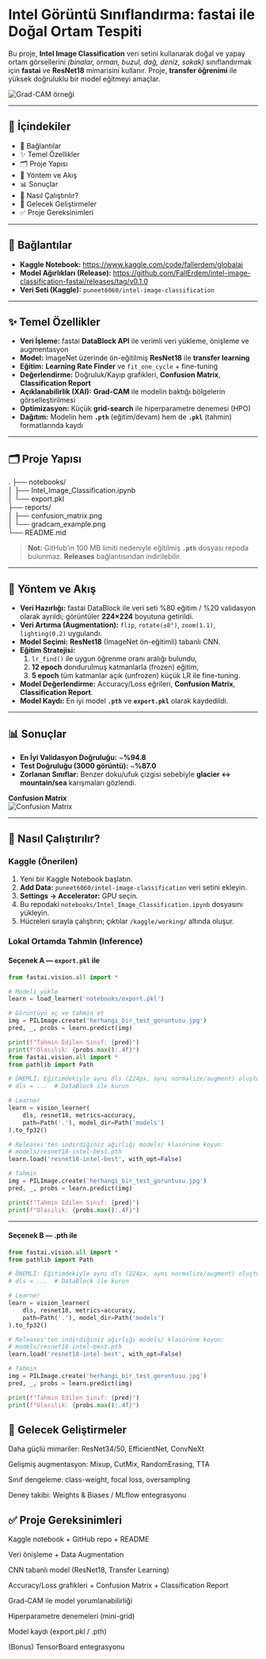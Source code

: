 # Intel Görüntü Sınıflandırma: fastai ile Doğal Ortam Tespiti

Bu proje, **Intel Image Classification** veri setini kullanarak doğal ve yapay ortam görsellerini *(binalar, orman, buzul, dağ, deniz, sokak)* sınıflandırmak için **fastai** ve **ResNet18** mimarisini kullanır. Proje, **transfer öğrenimi** ile yüksek doğruluklu bir model eğitmeyi amaçlar.

![Grad-CAM örneği](reports/gradcam_example.png)

---

## 📜 İçindekiler
- 🔗 Bağlantılar
- ✨ Temel Özellikler
- 🗂️ Proje Yapısı
- 🧭 Yöntem ve Akış
- 📊 Sonuçlar
- 🚀 Nasıl Çalıştırılır?
- 🔮 Gelecek Geliştirmeler
- ✅ Proje Gereksinimleri

---

## 🔗 Bağlantılar
- **Kaggle Notebook:** https://www.kaggle.com/code/fallerdem/globalai  
- **Model Ağırlıkları (Release):** https://github.com/FallErdem/intel-image-classification-fastai/releases/tag/v0.1.0  
- **Veri Seti (Kaggle):** `puneet6060/intel-image-classification`

---

## ✨ Temel Özellikler
- **Veri İşleme:** fastai **DataBlock API** ile verimli veri yükleme, önişleme ve augmentasyon  
- **Model:** ImageNet üzerinde ön-eğitilmiş **ResNet18** ile **transfer learning**  
- **Eğitim:** **Learning Rate Finder** ve `fit_one_cycle` + fine-tuning  
- **Değerlendirme:** Doğruluk/Kayıp grafikleri, **Confusion Matrix**, **Classification Report**  
- **Açıklanabilirlik (XAI):** **Grad-CAM** ile modelin baktığı bölgelerin görselleştirilmesi  
- **Optimizasyon:** Küçük **grid-search** ile hiperparametre denemesi (HPO)  
- **Dağıtım:** Modelin hem **`.pth`** (eğitim/devam) hem de **`.pkl`** (tahmin) formatlarında kaydı

---

## 🗂️ Proje Yapısı
.
├── notebooks/
<br>│ ├── Intel_Image_Classification.ipynb
<br>│ └── export.pkl
<br>├── reports/
<br>│ ├── confusion_matrix.png
<br>│ └── gradcam_example.png
<br>└── README.md

> **Not:** GitHub’ın 100 MB limiti nedeniyle eğitilmiş **`.pth`** dosyası repoda bulunmaz. **Releases** bağlantısından indirilebilir.

---

## 🧭 Yöntem ve Akış
- **Veri Hazırlığı:** fastai DataBlock ile veri seti %80 eğitim / %20 validasyon olarak ayrıldı; görüntüler **224×224** boyutuna getirildi.  
- **Veri Artırma (Augmentation):** `flip`, `rotate(±8°)`, `zoom(1.1)`, `lighting(0.2)` uygulandı.  
- **Model Seçimi:** **ResNet18** (ImageNet ön-eğitimli) tabanlı CNN.  
- **Eğitim Stratejisi:**
  1. `lr_find()` ile uygun öğrenme oranı aralığı bulundu,  
  2. **12 epoch** dondurulmuş katmanlarla (frozen) eğitim,  
  3. **5 epoch** tüm katmanlar açık (unfrozen) küçük LR ile fine-tuning.  
- **Model Değerlendirme:** Accuracy/Loss eğrileri, **Confusion Matrix**, **Classification Report**.  
- **Model Kaydı:** En iyi model **`.pth`** ve **`export.pkl`** olarak kaydedildi.

---

## 📊 Sonuçlar
- **En İyi Validasyon Doğruluğu:** ~**%94.8**  
- **Test Doğruluğu (3000 görüntü):** ~**%87.0**  
- **Zorlanan Sınıflar:** Benzer doku/ufuk çizgisi sebebiyle **glacier ↔ mountain/sea** karışmaları gözlendi.

**Confusion Matrix**  
![Confusion Matrix](reports/confusion_matrix.PNG)

---

## 🚀 Nasıl Çalıştırılır?

### Kaggle (Önerilen)
1. Yeni bir Kaggle Notebook başlatın.  
2. **Add Data:** `puneet6060/intel-image-classification` veri setini ekleyin.  
3. **Settings → Accelerator:** GPU seçin.  
4. Bu repodaki `notebooks/Intel_Image_Classification.ipynb` dosyasını yükleyin.  
5. Hücreleri sırayla çalıştırın; çıktılar `/kaggle/working/` altında oluşur.

### Lokal Ortamda Tahmin (Inference)

#### Seçenek A — `export.pkl` ile
```python
from fastai.vision.all import *

# Modeli yükle
learn = load_learner('notebooks/export.pkl')

# Görüntüyü aç ve tahmin et
img = PILImage.create('herhangi_bir_test_goruntusu.jpg')
pred, _, probs = learn.predict(img)

print(f"Tahmin Edilen Sınıf: {pred}")
print(f"Olasılık: {probs.max():.4f}")
from fastai.vision.all import *
from pathlib import Path

# ÖNEMLİ: Eğitimdekiyle aynı dls (224px, aynı normalize/augment) oluşturulmalı.
# dls = ...  # DataBlock ile kurun

# Learner
learn = vision_learner(
    dls, resnet18, metrics=accuracy,
    path=Path('.'), model_dir=Path('models')
).to_fp32()

# Releases'ten indirdiğiniz ağırlığı models/ klasörüne koyun:
# models/resnet18-intel-best.pth
learn.load('resnet18-intel-best', with_opt=False)

# Tahmin
img = PILImage.create('herhangi_bir_test_goruntusu.jpg')
pred, _, probs = learn.predict(img)

print(f"Tahmin Edilen Sınıf: {pred}")
print(f"Olasılık: {probs.max():.4f}")
```
------------------------------------------------------------------
#### Seçenek B — .pth ile
```python
from fastai.vision.all import *
from pathlib import Path

# ÖNEMLİ: Eğitimdekiyle aynı dls (224px, aynı normalize/augment) oluşturulmalı.
# dls = ...  # DataBlock ile kurun

# Learner
learn = vision_learner(
    dls, resnet18, metrics=accuracy,
    path=Path('.'), model_dir=Path('models')
).to_fp32()

# Releases'ten indirdiğiniz ağırlığı models/ klasörüne koyun:
# models/resnet18-intel-best.pth
learn.load('resnet18-intel-best', with_opt=False)

# Tahmin
img = PILImage.create('herhangi_bir_test_goruntusu.jpg')
pred, _, probs = learn.predict(img)

print(f"Tahmin Edilen Sınıf: {pred}")
print(f"Olasılık: {probs.max():.4f}")
```
## 🔮 Gelecek Geliştirmeler

Daha güçlü mimariler: ResNet34/50, EfficientNet, ConvNeXt

Gelişmiş augmentasyon: Mixup, CutMix, RandomErasing, TTA

Sınıf dengeleme: class-weight, focal loss, oversampling

Deney takibi: Weights & Biases / MLflow entegrasyonu

## ✅ Proje Gereksinimleri

Kaggle notebook + GitHub repo + README

Veri önişleme + Data Augmentation

CNN tabanlı model (ResNet18, Transfer Learning)

Accuracy/Loss grafikleri + Confusion Matrix + Classification Report

Grad-CAM ile model yorumlanabilirliği

Hiperparametre denemeleri (mini-grid)

Model kaydı (export.pkl / .pth)

(Bonus) TensorBoard entegrasyonu


